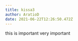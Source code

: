 ```yaml
---
title: kissa3
author: AratioD
date: 2021-06-22T12:26:50.472Z
---
```

this is important very important